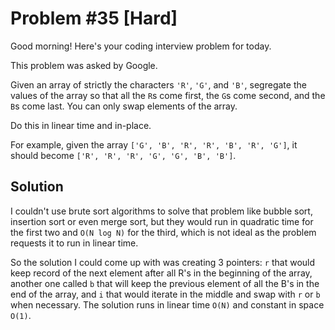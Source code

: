 # Problem #35 [Hard]  

Good morning! Here's your coding interview problem for today.  

This problem was asked by Google.  

Given an array of strictly the characters `'R'`, `'G'`, and `'B'`, segregate the values of the array so that all the `R`s come first, the `G`s come second, and the `B`s come last. You can only swap elements of the array.  

Do this in linear time and in-place.  

For example, given the array `['G', 'B', 'R', 'R', 'B', 'R', 'G']`, it should become `['R', 'R', 'R', 'G', 'G', 'B', 'B']`.  

## Solution  

I couldn't use brute sort algorithms to solve that problem like bubble sort, insertion sort or even merge sort, but they would run in quadratic time for the first two and `O(N log N)` for the third, which is not ideal as the problem requests it to run in linear time.

So the solution I could come up with was creating 3 pointers: `r` that would keep record of the next element after all R's in the beginning of the array, another one called `b` that will keep the previous element of all the B's in the end of the array, and `i` that would iterate in the middle and swap with `r` or `b` when necessary. The solution runs in linear time `O(N)` and constant in space `O(1)`.  
